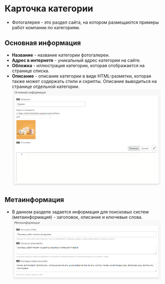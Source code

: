 # Карточка категории
* Фотогалерея - это раздел сайта, на котором размещаются примеры работ компании по категориям.

## Основная информация
* __Название__ - название категории фотогалереи.
* __Адрес в интернете__ - уникальный адрес категории на сайте. 
* __Обложка__ - иллюстрация категории, которая отображается на странице списка.
* __Описание__ - описание категории в виде HTML-разметки, которая также может содержать стили и скрипты. Описание выводиться на странице отдельной категории.
![](../_media/gallery/gallery01.png ':size=70%')

## Метаинформация
* В данном разделе задается информация для поисковых систем (метаинформация) - заголовок, описание и ключевые слова.
![](../_media/gallery/gallery02.png ':size=70%')